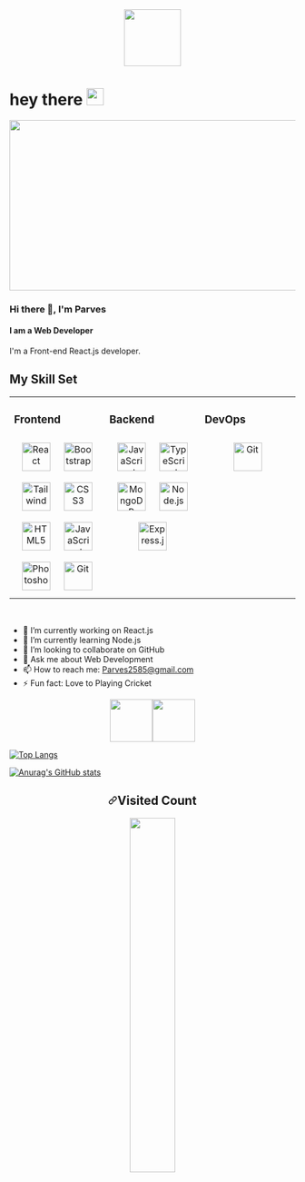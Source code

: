 
<div id="header" align="center">
  <img src="https://media.giphy.com/media/M9gbBd9nbDrOTu1Mqx/giphy.gif" width="100"/>
</div>
<h1>
  hey there
  <img src="https://media.giphy.com/media/hvRJCLFzcasrR4ia7z/giphy.gif" width="30px"/>
</h1>
<div align="center">
  <img src="https://media.giphy.com/media/dWesBcTLavkZuG35MI/giphy.gif" width="600" height="300"/>
</div>

### Hi there 👋, I'm Parves
#### I am a Web Developer

I'm a Front-end React.js developer.

## My Skill Set  
<table><tr><td valign="top" width="33%">



### Frontend  
<div align="center">  
<img style="margin: 10px" src="https://profilinator.rishav.dev/skills-assets/react-original-wordmark.svg" alt="React" height="50" />  
<img style="margin: 10px" src="https://profilinator.rishav.dev/skills-assets/bootstrap-plain.svg" alt="Bootstrap" height="50" />
<img style="margin: 10px" src="https://tailwindcss.com/_next/static/media/social-square.b622e290e82093c36cca57092ffe494f.jpg" alt="Tailwind" height="50" />
<img style="margin: 10px" src="https://profilinator.rishav.dev/skills-assets/css3-original-wordmark.svg" alt="CSS3" height="50" />  
<img style="margin: 10px" src="https://profilinator.rishav.dev/skills-assets/html5-original-wordmark.svg" alt="HTML5" height="50" />  
<img style="margin: 10px" src="https://profilinator.rishav.dev/skills-assets/javascript-original.svg" alt="JavaScript" height="50" />  
<img style="margin: 10px" src="https://profilinator.rishav.dev/skills-assets/photoshop-plain.svg" alt="Photoshop" height="50" />  
<img style="margin: 10px" src="https://profilinator.rishav.dev/skills-assets/git-scm-icon.svg" alt="Git" height="50" />  
</div>

</td><td valign="top" width="33%">




### Backend  
<div align="center">  
<img style="margin: 10px" src="https://profilinator.rishav.dev/skills-assets/javascript-original.svg" alt="JavaScript" height="50" />  
<img style="margin: 10px" src="https://profilinator.rishav.dev/skills-assets/typescript-original.svg" alt="TypeScript" height="50" />  
<img style="margin: 10px" src="https://profilinator.rishav.dev/skills-assets/mongodb-original-wordmark.svg" alt="MongoDB" height="50" />  
<img style="margin: 10px" src="https://profilinator.rishav.dev/skills-assets/nodejs-original-wordmark.svg" alt="Node.js" height="50" />  
<img style="margin: 10px" src="https://profilinator.rishav.dev/skills-assets/express-original-wordmark.svg" alt="Express.js" height="50" />  
</div>

</td><td valign="top" width="33%">



### DevOps  
<div align="center">  
<img style="margin: 10px" src="https://profilinator.rishav.dev/skills-assets/git-scm-icon.svg" alt="Git" height="50" />  
</div>

</td></tr></table>  

<br/>  

- 🔭 I’m currently working on React.js 
- 🌱 I’m currently learning Node.js 
- 👯 I’m looking to collaborate on GitHub 
- 💬 Ask me about Web Development 
- 📫 How to reach me: Parves2585@gmail.com 
- ⚡ Fun fact: Love to Playing Cricket  

<p align="center" dir="auto"><a href="https://www.linkedin.com/in/imtiazul-haque/" rel="nofollow"><img height="75" src="https://github.com/mir-hussain/mir-hussain/raw/main/images/icons/Linkedin.png" style="max-width: 100%;"></a><a href="https://www.facebook.com/imtiazulhaque.parves" rel="nofollow"><img height="75" src="https://github.com/mir-hussain/mir-hussain/raw/main/images/icons/Facebook.png" style="max-width: 100%;"></a></p>
  

[![Top Langs](https://github-readme-stats.vercel.app/api/top-langs/?username=ParvesPR)](https://github.com/anuraghazra/github-readme-stats)

[![Anurag's GitHub stats](https://github-readme-stats.vercel.app/api?username=ParvesPR&show_icons=true&theme=algolia)](https://github.com/anuraghazra/github-readme-stats)  


<h2 align="center" dir="auto"><a id="user-content-github-visited-count" class="anchor" aria-hidden="true" href="#github-visited-count"><svg class="octicon octicon-link" viewBox="0 0 16 16" version="1.1" width="16" height="16" aria-hidden="true"><path fill-rule="evenodd" d="M7.775 3.275a.75.75 0 001.06 1.06l1.25-1.25a2 2 0 112.83 2.83l-2.5 2.5a2 2 0 01-2.83 0 .75.75 0 00-1.06 1.06 3.5 3.5 0 004.95 0l2.5-2.5a3.5 3.5 0 00-4.95-4.95l-1.25 1.25zm-4.69 9.64a2 2 0 010-2.83l2.5-2.5a2 2 0 012.83 0 .75.75 0 001.06-1.06 3.5 3.5 0 00-4.95 0l-2.5 2.5a3.5 3.5 0 004.95 4.95l1.25-1.25a.75.75 0 00-1.06-1.06l-1.25 1.25a2 2 0 01-2.83 0z"></path></svg></a>Visited Count</h2>
<p align="center" dir="auto">
  <a target="_blank" rel="noopener noreferrer" href="https://camo.githubusercontent.com/29f8103011a1755d67a8dd1a44807314ca7c7e052228479335240b6ac86a6a82/68747470733a2f2f70726f66696c652d636f756e7465722e676c697463682e6d652f52617968616e3049736c616d30536861676f722f636f756e742e737667"><img align="center" alt="" width="40%" src="https://camo.githubusercontent.com/29f8103011a1755d67a8dd1a44807314ca7c7e052228479335240b6ac86a6a82/68747470733a2f2f70726f66696c652d636f756e7465722e676c697463682e6d652f52617968616e3049736c616d30536861676f722f636f756e742e737667" data-canonical-src="https://profile-counter.glitch.me/Rayhan0Islam0Shagor/count.svg" style="max-width: 100%;"></a>
</p> 
